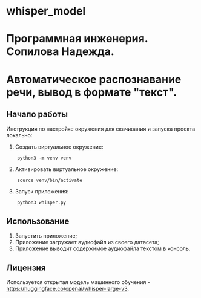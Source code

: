 # whisper_model
# Программная инженерия. Сопилова Надежда.
# Автоматическое распознавание речи, вывод в формате "текст".

## Начало работы
Инструкция по настройке окружения для скачивания и запуска проекта локально:
1) Создать виртуальное окружение:
```
    python3 -m venv venv
```
2) Активировать виртуальное окружение:
```
    source venv/bin/activate
```
3) Запуск приложения:
```
    python3 whisper.py
```
## Использование
1.	Запустить приложение;
2.	Приложение загружает аудиофайл из своего датасета;
3.  Приложение выводит содержимое аудиофайла текстом в консоль.
 
## Лицензия
Используется открытая модель машинного обучения - https://huggingface.co/openai/whisper-large-v3.
